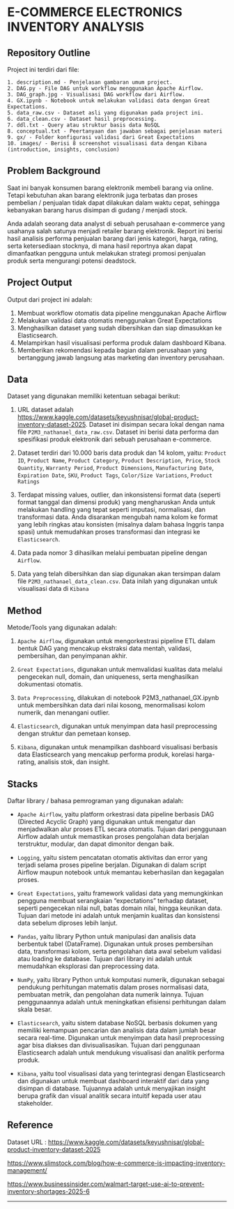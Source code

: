 # E-COMMERCE ELECTRONICS INVENTORY ANALYSIS

## Repository Outline

Project ini terdiri dari file:
```
1. description.md - Penjelasan gambaran umum project.
2. DAG.py - File DAG untuk workflow menggunakan Apache Airflow.
3. DAG_graph.jpg - Visualisasi DAG workflow dari Airflow.
4. GX.ipynb - Notebook untuk melakukan validasi data dengan Great Expectations.
5. data_raw.csv - Dataset asli yang digunakan pada project ini.
6. data_clean.csv - Dataset hasil preprocessing.
7. ddl.txt - Query atau struktur basis data NoSQL
8. conceptual.txt - Peertanyaan dan jawaban sebagai penjelasan materi
9. gx/ - Folder konfigurasi validasi dari Great Expectations
10. images/ - Berisi 8 screenshot visualisasi data dengan Kibana (introduction, insights, conclusion)

```

## Problem Background

Saat ini banyak konsumen barang elektronik membeli barang via online. Tetapi kebutuhan akan barang elektronik juga terbatas dan proses pembelian / penjualan tidak dapat dilakukan dalam waktu cepat, sehingga kebanyakan barang harus disimpan di gudang / menjadi stock.

Anda adalah seorang data analyst di sebuah perusahaan e-commerce yang usahanya salah satunya menjadi retailer barang elektronik. Report ini berisi hasil analisis performa penjualan barang dari jenis kategori, harga, rating, serta ketersediaan stocknya, di mana hasil reportnya akan dapat dimanfaatkan pengguna untuk melakukan strategi promosi penjualan produk serta mengurangi potensi deadstock.

## Project Output

Output dari project ini adalah:

1. Membuat workflow otomatis data pipeline menggunakan Apache Airflow
2. Melakukan validasi data otomatis menggunakan Great Expectations
3. Menghasilkan dataset yang sudah dibersihkan dan siap dimasukkan ke Elasticsearch.
4. Melampirkan hasil visualisasi performa produk dalam dashboard Kibana.
5. Memberikan rekomendasi kepada bagian dalam perusahaan yang bertanggung jawab langsung atas marketing dan inventory perusahaan.

## Data

Dataset yang digunakan memiliki ketentuan sebagai berikut:
1. URL dataset adalah https://www.kaggle.com/datasets/keyushnisar/global-product-inventory-dataset-2025. Dataset ini disimpan secara lokal dengan nama file `P2M3_nathanael_data_raw.csv`. Dataset ini berisi data performa dan spesifikasi produk elektronik dari sebuah perusahaan e-commerce.

2. Dataset terdiri dari 10.000 baris data produk dan 14 kolom, yaitu:
    `Product ID`, `Product Name`, `Product Category`, `Product Description`,` Price`,
    `Stock Quantity`, `Warranty Period`, `Product Dimensions`, `Manufacturing Date`,
    `Expiration Date`, `SKU`, `Product Tags`, `Color/Size Variations`, `Product Ratings`

3. Terdapat missing values, outlier, dan inkonsistensi format data (seperti format tanggal dan dimensi produk) yang mengharuskan Anda untuk melakukan handling      yang tepat seperti imputasi, normalisasi, dan transformasi data. Anda disarankan mengubah nama kolom ke format yang lebih ringkas atau konsisten (misalnya dalam bahasa Inggris tanpa spasi) untuk memudahkan proses transformasi dan integrasi ke `Elasticsearch`.

4. Data pada nomor 3 dihasilkan melalui pembuatan pipeline dengan `Airflow`.

5. Data yang telah dibersihkan dan siap digunakan akan tersimpan dalam file `P2M3_nathanael_data_clean.csv`. Data inilah yang digunakan untuk visualisasi data di `Kibana`

## Method

Metode/Tools yang digunakan adalah:

1. `Apache Airflow`, digunakan untuk mengorkestrasi pipeline ETL dalam bentuk DAG yang mencakup ekstraksi data mentah, validasi, pembersihan, dan penyimpanan akhir.

2. `Great Expectations`, digunakan untuk memvalidasi kualitas data melalui pengecekan null, domain, dan uniqueness, serta menghasilkan dokumentasi otomatis.

3. `Data Preprocessing`, dilakukan di notebook P2M3_nathanael_GX.ipynb untuk membersihkan data dari nilai kosong, menormalisasi kolom numerik, dan menangani outlier.

4. `Elasticsearch`, digunakan untuk menyimpan data hasil preprocessing dengan struktur dan pemetaan konsep.

5. `Kibana`, digunakan untuk menampilkan dashboard visualisasi berbasis data Elasticsearch yang mencakup performa produk, korelasi harga-rating, analisis stok, dan insight.

## Stacks

Daftar library / bahasa pemrograman yang digunakan adalah:

- `Apache Airflow`, yaitu platform orkestrasi data pipeline berbasis DAG (Directed Acyclic Graph) yang digunakan untuk mengatur dan menjadwalkan alur proses ETL secara otomatis. Tujuan dari penggunaan Airflow adalah untuk memastikan proses pengolahan data berjalan terstruktur, modular, dan dapat dimonitor dengan baik.

- `Logging`, yaitu sistem pencatatan otomatis aktivitas dan error yang terjadi selama proses pipeline berjalan. Digunakan di dalam script Airflow maupun notebook untuk memantau keberhasilan dan kegagalan proses.

- `Great Expectations`, yaitu framework validasi data yang memungkinkan pengguna membuat serangkaian “expectations” terhadap dataset, seperti pengecekan nilai null, batas domain nilai, hingga keunikan data. Tujuan dari metode ini adalah untuk menjamin kualitas dan konsistensi data sebelum diproses lebih lanjut.

- `Pandas`, yaitu library Python untuk manipulasi dan analisis data berbentuk tabel (DataFrame). Digunakan untuk proses pembersihan data, transformasi kolom, serta pengolahan data awal sebelum validasi atau loading ke database. Tujuan dari library ini adalah untuk memudahkan eksplorasi dan preprocessing data.

- `NumPy`, yaitu library Python untuk komputasi numerik, digunakan sebagai pendukung perhitungan matematis dalam proses normalisasi data, pembuatan metrik, dan pengolahan data numerik lainnya. Tujuan penggunaannya adalah untuk meningkatkan efisiensi perhitungan dalam skala besar.

- `Elasticsearch`, yaitu sistem database NoSQL berbasis dokumen yang memiliki kemampuan pencarian dan analisis data dalam jumlah besar secara real-time. Digunakan untuk menyimpan data hasil preprocessing agar bisa diakses dan divisualisasikan. Tujuan dari penggunaan Elasticsearch adalah untuk mendukung visualisasi dan analitik performa produk.

- `Kibana`, yaitu tool visualisasi data yang terintegrasi dengan Elasticsearch dan digunakan untuk membuat dashboard interaktif dari data yang disimpan di database. Tujuannya adalah untuk menyajikan insight berupa grafik dan visual analitik secara intuitif kepada user atau stakeholder.


## Reference

Dataset URL : https://www.kaggle.com/datasets/keyushnisar/global-product-inventory-dataset-2025

https://www.slimstock.com/blog/how-e-commerce-is-impacting-inventory-management/

https://www.businessinsider.com/walmart-target-use-ai-to-prevent-inventory-shortages-2025-6

---